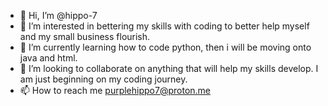 - 👋 Hi, I’m @hippo-7
- 👀 I’m interested in bettering my skills with coding to better help myself and my small business flourish. 
- 🌱 I’m currently learning how to code python, then i will be moving onto java and html.
- 💞️ I’m looking to collaborate on anything that will help my skills develop. I am just beginning on my coding journey.
- 📫 How to reach me purplehippo7@proton.me

<!---
hippo-7/hippo-7 is a ✨ special ✨ repository because its `README.md` (this file) appears on your GitHub profile.
You can click the Preview link to take a look at your changes.
--->
